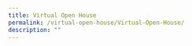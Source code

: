 ```yaml
---
title: Virtual Open House
permalink: /virtual-open-house/Virtual-Open-House/
description: ""
---
```

